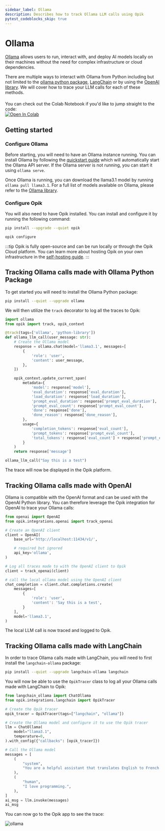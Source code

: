 ```yaml
---
sidebar_label: Ollama
description: Describes how to track Ollama LLM calls using Opik
pytest_codeblocks_skip: true
---
```


# Ollama

[Ollama](https://ollama.com/) allows users to run, interact with, and deploy AI models locally on their machines without the need for complex infrastructure or cloud dependencies.

There are multiple ways to interact with Ollama from Python including but not limited to the [ollama python package](https://pypi.org/project/ollama/), [LangChain](https://python.langchain.com/docs/integrations/providers/ollama/) or by using the [OpenAI library](https://github.com/ollama/ollama/blob/main/docs/openai.md). We will cover how to trace your LLM calls for each of these methods.

<div style="display: flex; align-items: center; flex-wrap: wrap; margin: 20px 0;">
  <span style="margin-right: 10px;">You can check out the Colab Notebook if you'd like to jump straight to the code:</span>
  <a href="https://colab.research.google.com/github/comet-ml/opik/blob/main/apps/opik-documentation/documentation/docs/cookbook/ollama.ipynb" target="_blank" rel="noopener noreferrer">
    <img src="https://colab.research.google.com/assets/colab-badge.svg" alt="Open In Colab" style="vertical-align: middle;"/>
  </a>
</div>

## Getting started

### Configure Ollama

Before starting, you will need to have an Ollama instance running. You can install Ollama by following the [quickstart guide](https://github.com/ollama/ollama/blob/main/README.md#quickstart) which will automatically start the Ollama API server. If the Ollama server is not running, you can start it using `ollama serve`.

Once Ollama is running, you can download the llama3.1 model by running `ollama pull llama3.1`. For a full list of models available on Ollama, please refer to the [Ollama library](https://ollama.com/library).

### Configure Opik

You will also need to have Opik installed. You can install and configure it by running the following command:

```bash
pip install --upgrade --quiet opik

opik configure
```

:::tip
Opik is fully open-source and can be run locally or through the Opik Cloud platform. You can learn more about hosting Opik on your own infrastructure in the [self-hosting guide](/docs/self-host/overview.md).
:::

## Tracking Ollama calls made with Ollama Python Package

To get started you will need to install the Ollama Python package:

```bash
pip install --quiet --upgrade ollama
```

We will then utilize the `track` decorator to log all the traces to Opik:

```python
import ollama
from opik import track, opik_context

@track(tags=['ollama', 'python-library'])
def ollama_llm_call(user_message: str):
    # Create the Ollama model
    response = ollama.chat(model='llama3.1', messages=[
        {
            'role': 'user',
            'content': user_message,
        },
    ])

    opik_context.update_current_span(
        metadata={
            'model': response['model'],
            'eval_duration': response['eval_duration'],
            'load_duration': response['load_duration'],
            'prompt_eval_duration': response['prompt_eval_duration'],
            'prompt_eval_count': response['prompt_eval_count'],
            'done': response['done'],
            'done_reason': response['done_reason'],
        },
        usage={
            'completion_tokens': response['eval_count'],
            'prompt_tokens': response['prompt_eval_count'],
            'total_tokens': response['eval_count'] + response['prompt_eval_count']
        }
    )
    return response['message']

ollama_llm_call("Say this is a test")
```

The trace will now be displayed in the Opik platform.

## Tracking Ollama calls made with OpenAI

Ollama is compatible with the OpenAI format and can be used with the OpenAI Python library. You can therefore leverage the Opik integration for OpenAI to trace your Ollama calls:

```python
from openai import OpenAI
from opik.integrations.openai import track_openai

# Create an OpenAI client
client = OpenAI(
    base_url='http://localhost:11434/v1/',

    # required but ignored
    api_key='ollama',
)

# Log all traces made to with the OpenAI client to Opik
client = track_openai(client)

# call the local ollama model using the OpenAI client
chat_completion = client.chat.completions.create(
    messages=[
        {
            'role': 'user',
            'content': 'Say this is a test',
        }
    ],
    model='llama3.1',
)
```

The local LLM call is now traced and logged to Opik.

## Tracking Ollama calls made with LangChain

In order to trace Ollama calls made with LangChain, you will need to first install the `langchain-ollama` package:

```bash
pip install --quiet --upgrade langchain-ollama langchain
```

You will now be able to use the `OpikTracer` class to log all your Ollama calls made with LangChain to Opik:

```python
from langchain_ollama import ChatOllama
from opik.integrations.langchain import OpikTracer

# Create the Opik tracer
opik_tracer = OpikTracer(tags=["langchain", "ollama"])

# Create the Ollama model and configure it to use the Opik tracer
llm = ChatOllama(
    model="llama3.1",
    temperature=0,
).with_config({"callbacks": [opik_tracer]})

# Call the Ollama model
messages = [
    (
        "system",
        "You are a helpful assistant that translates English to French. Translate the user sentence.",
    ),
    (
        "human",
        "I love programming.",
    ),
]
ai_msg = llm.invoke(messages)
ai_msg
```

You can now go to the Opik app to see the trace:

![ollama](/img/cookbook/ollama_cookbook.png)
